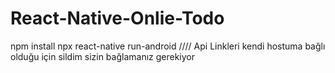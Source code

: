 # React-Native-Onlie-Todo
npm install
npx react-native run-android
//// 
Api Linkleri kendi hostuma bağlı olduğu için sildim sizin bağlamanız gerekiyor
